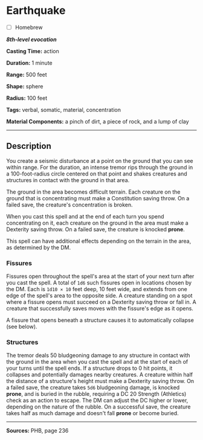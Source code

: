 # Earthquake

- [ ] Homebrew

***8th-level evocation***

**Casting Time:** action

**Duration:** 1 minute

**Range:** 500 feet

**Shape:** sphere

**Radius:** 100 feet

**Tags:** verbal, somatic, material, concentration

**Material Components:** a pinch of dirt, a piece of rock, and a lump of clay

---

## Description
You create a seismic disturbance at a point on the ground that you can see within range.
For the duration, an intense tremor rips through the ground in a 100-foot-radius circle centered on that point and shakes creatures and structures in contact with the ground in that area.

The ground in the area becomes difficult terrain.
Each creature on the ground that is concentrating must make a Constitution saving throw.
On a failed save, the creature's concentration is broken.

When you cast this spell and at the end of each turn you spend concentrating on it, each creature on the ground in the area must make a Dexterity saving throw.
On a failed save, the creature is knocked **prone**.

This spell can have additional effects depending on the terrain in the area, as determined by the DM.

### Fissures
Fissures open throughout the spell's area at the start of your next turn after you cast the spell.
A total of `1d6` such fissures open in locations chosen by the DM.
Each is `1d10 × 10` feet deep, 10 feet wide, and extends from one edge of the spell's area to the opposite side.
A creature standing on a spot where a fissure opens must succeed on a Dexterity saving throw or fall in.
A creature that successfully saves moves with the fissure's edge as it opens.

A fissure that opens beneath a structure causes it to automatically collapse (see below).

### Structures
The tremor deals 50 bludgeoning damage to any structure in contact with the ground in the area when you cast the spell and at the start of each of your turns until the spell ends.
If a structure drops to 0 hit points, it collapses and potentially damages nearby creatures.
A creature within half the distance of a structure's height must make a Dexterity saving throw.
On a failed save, the creature takes `5d6` bludgeoning damage, is knocked **prone**, and is buried in the rubble, requiring a DC 20 Strength (Athletics) check as an action to escape.
The DM can adjust the DC higher or lower, depending on the nature of the rubble.
On a successful save, the creature takes half as much damage and doesn't fall **prone** or become buried.

---

**Sources:** PHB, page 236
